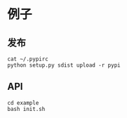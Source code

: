 # 例子

## 发布

    cat ~/.pypirc
    python setup.py sdist upload -r pypi

## API

    cd example
    bash init.sh
